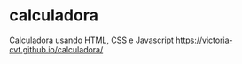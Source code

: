 # calculadora
Calculadora usando HTML, CSS e Javascript
https://victoria-cvt.github.io/calculadora/
